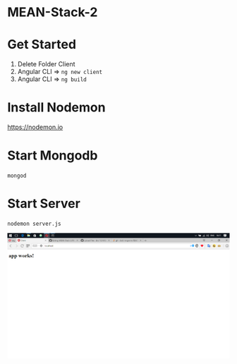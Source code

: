 # MEAN-Stack-2

# Get Started
  1. Delete Folder Client
  2. Angular CLI => `ng new client`
  3. Angular CLI => `ng build`

# Install Nodemon
https://nodemon.io

# Start Mongodb
`mongod`

# Start Server
`nodemon server.js`

![alt tag](https://raw.githubusercontent.com/diw112/MEAN-Stack-2/master/app.jpg)


